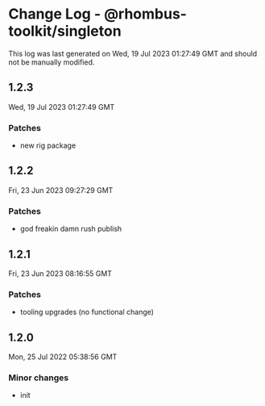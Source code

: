 # Change Log - @rhombus-toolkit/singleton

This log was last generated on Wed, 19 Jul 2023 01:27:49 GMT and should not be manually modified.

## 1.2.3
Wed, 19 Jul 2023 01:27:49 GMT

### Patches

- new rig package

## 1.2.2
Fri, 23 Jun 2023 09:27:29 GMT

### Patches

- god freakin damn rush publish

## 1.2.1
Fri, 23 Jun 2023 08:16:55 GMT

### Patches

- tooling upgrades (no functional change)

## 1.2.0
Mon, 25 Jul 2022 05:38:56 GMT

### Minor changes

- init

